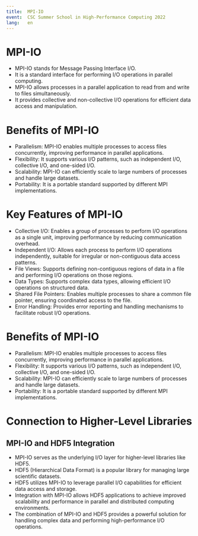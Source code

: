 ```yaml
---
title:  MPI-IO
event:  CSC Summer School in High-Performance Computing 2022
lang:   en
---
```


# MPI-IO

- MPI-IO stands for Message Passing Interface I/O.
- It is a standard interface for performing I/O operations in parallel computing.
- MPI-IO allows processes in a parallel application to read from and write to files simultaneously.
- It provides collective and non-collective I/O operations for efficient data access and manipulation.

# Benefits of MPI-IO

- Parallelism: MPI-IO enables multiple processes to access files concurrently, improving performance in parallel applications.
- Flexibility: It supports various I/O patterns, such as independent I/O, collective I/O, and one-sided I/O.
- Scalability: MPI-IO can efficiently scale to large numbers of processes and handle large datasets.
- Portability: It is a portable standard supported by different MPI implementations.

# Key Features of MPI-IO

- Collective I/O: Enables a group of processes to perform I/O operations as a single unit, improving performance by reducing communication overhead.
- Independent I/O: Allows each process to perform I/O operations independently, suitable for irregular or non-contiguous data access patterns.
- File Views: Supports defining non-contiguous regions of data in a file and performing I/O operations on those regions.
- Data Types: Supports complex data types, allowing efficient I/O operations on structured data.
- Shared File Pointers: Enables multiple processes to share a common file pointer, ensuring coordinated access to the file.
- Error Handling: Provides error reporting and handling mechanisms to facilitate robust I/O operations.



# Benefits of MPI-IO

- Parallelism: MPI-IO enables multiple processes to access files concurrently, improving performance in parallel applications.
- Flexibility: It supports various I/O patterns, such as independent I/O, collective I/O, and one-sided I/O.
- Scalability: MPI-IO can efficiently scale to large numbers of processes and handle large datasets.
- Portability: It is a portable standard supported by different MPI implementations.


# Connection to Higher-Level Libraries

## MPI-IO and HDF5 Integration

- MPI-IO serves as the underlying I/O layer for higher-level libraries like HDF5.
- HDF5 (Hierarchical Data Format) is a popular library for managing large scientific datasets.
- HDF5 utilizes MPI-IO to leverage parallel I/O capabilities for efficient data access and storage.
- Integration with MPI-IO allows HDF5 applications to achieve improved scalability and performance in parallel and distributed computing environments.
- The combination of MPI-IO and HDF5 provides a powerful solution for handling complex data and performing high-performance I/O operations.
